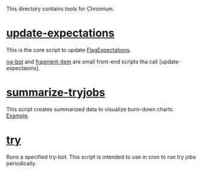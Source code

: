 This directory contains tools for Chromium.

# [update-expectations]

This is the core script to update [FlagExpectations].

[ng-bot] and [fragment-item] are small front-end scripts
tha call [update-expectaions].

# [summarize-tryjobs]

This script creates summarized data to visualize burn-down charts.
[Example](https://kojiishi.github.io/chromium-tools/index.html).

# [try]

Runs a specified try-bot.
This script is intended to use in cron to run try jobs periodically.

[FlagExpectations]: https://source.chromium.org/chromium/chromium/src/+/master:third_party/blink/web_tests/FlagExpectations/README.txt
[fragment-item]: fragment-item
[ng-bot]: ng-bot
[summarize-tryjobs]: summarize-tryjobs.js
[try]: try
[update-expectations]: update-expectations
